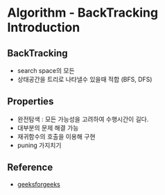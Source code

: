 # Algorithm - BackTracking Introduction

## BackTracking
- search space의 모든  
- 상태공간을 트리로 나타낼수 있을때 적합 (BFS, DFS)

## Properties
- 완전탐색 : 모든 가능성을 고려하여 수행시간이 길다.
- 대부분의 문제 해결 가능
- 재귀함수의 호출을 이용해 구현 
- puning 가지치기 

## Reference
* [geeksforgeeks](http://www.geeksforgeeks.org/fundamentals-of-algorithms/)
